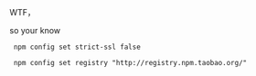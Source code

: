WTF，

so your know

```
 npm config set strict-ssl false
```
```
 npm config set registry "http://registry.npm.taobao.org/"
```
